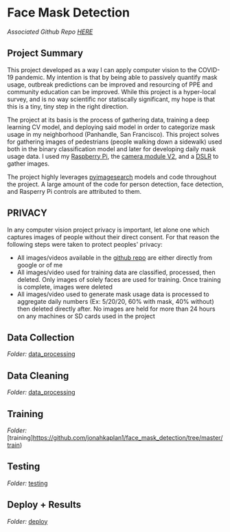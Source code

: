 # Face Mask Detection

_Associated Github Repo [HERE](https://github.com/jonahkaplan1/face_mask_detection)_

## Project Summary
This project developed as a way I can apply computer vision to the COVID-19 pandemic. My intention is that by being able to passively quantify mask usage, outbreak predictions can be improved and resourcing of PPE and community education can be improved. While this project is a hyper-local survey, and is no way scientific nor statiscally significant, my hope is that this is a tiny, tiny step in the right direction. 

The project at its basis is the process of gathering data, training a deep learning CV model, and deploying said model in order to categorize mask usage in my neighborhood (Panhandle, San Francisco). This project solves for gathering images of pedestrians (people walking down a sidewalk) used both in the binary classification model and later for developing daily mask usage data. I used my [Raspberry Pi](https://www.raspberrypi.org/products/raspberry-pi-4-model-b/), the [camera module V2](https://www.raspberrypi.org/products/camera-module-v2/), and a [DSLR](https://www.nikonusa.com/en/nikon-products/product-archive/dslr-cameras/d3300.html) to gather images. 

The project highly leverages [pyimagesearch](http://pyimagesearch.com/) models and code throughout the project. A large amount of the code for person detection, face detection, and Rasperry Pi controls are attributed to them. 


## PRIVACY
In any computer vision project privacy is important, let alone one which captures images of people without their direct consent. For that reason the following steps were taken to protect peoples' privacy:
* All images/videos available in the [github repo](https://github.com/jonahkaplan1/face_mask_detection) are either directly from google or of me
* All images/video used for training data are classified, processed, then deleted. Only images of solely faces are used for training. Once training is complete, images were deleted
* All images/video used to generate mask usage data is processed to aggregate daily numbers (Ex: 5/20/20, 60% with mask, 40% without) then deleted directly after. No images are held for more than 24 hours on any machines or SD cards used in the project



## Data Collection
_Folder:_ [data_processing](https://github.com/jonahkaplan1/face_mask_detection/tree/master/data_processing)



## Data Cleaning
_Folder:_ [data_processing](https://github.com/jonahkaplan1/face_mask_detection/tree/master/data_processing)



## Training
_Folder:_ [training]https://github.com/jonahkaplan1/face_mask_detection/tree/master/train)



## Testing
_Folder:_ [testing](https://github.com/jonahkaplan1/face_mask_detection/tree/master/test)



## Deploy + Results
_Folder:_ [deploy](https://github.com/jonahkaplan1/face_mask_detection/tree/master/deploy)